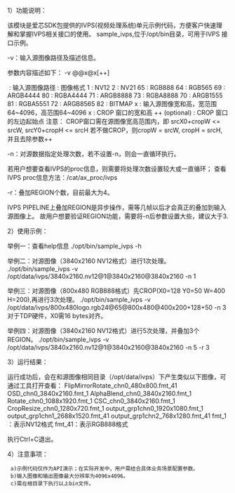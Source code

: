 
1）功能说明：

该模块是爱芯SDK包提供的IVPS(视频处理系统)单元示例代码，方便客户快速理解和掌握IVPS相关接口的使用。
sample_ivps,位于/opt/bin目录，可用于IVPS 接口示例。


-v：输入源图像路径及描述信息。

参数内容描述如下：
-v <IMG PATH>@<FMT>@<srcW>x<srcH>@<cropW>x<cropH>[+<srcX0>+<srcY0>]

<IMG PATH>    :   输入源图像路径
<FMT>         :   图像格式
    1         :   NV12
    2         :   NV21
    65        :   RGB888
    64        :   RGB565
    69        :   ARGB4444
    80        :   RGBA4444
    71        :   ARGB8888
    73        :   RGBA8888
    70        :   ARGB1555
    81        :   RGBA5551
    72        :   ARGB8565
    82        :   BITMAP
<srcW>x<srcH>               : 输入源图像宽和高，宽范围64~4096，高范围64~4096
<cropW>x<cropH>             : CROP 窗口的宽和高
+<srcX0>+<srcY0> (optional) : CROP 窗口的左边起始点
注意：
CROP窗口需在源图像宽高范围内，即
srcX0+cropW <= srcW, srcY0+cropH <= srcH
若不做CROP，则cropW = srcW, cropH = srcH, 并且去除参数+<srcX0>+<srcY0>


-n：对源数据指定处理次数，若不设置-n，则会一直循环执行。

若用户想要查看IVPS的proc信息，则需要将处理次数设置较大或一直循环；
查看IVPS proc信息方法：/cat/ax_proc/ivps


-r：叠加REGION个数，目前最大为4。

IVPS PIPELINE上叠加REGION是异步操作，需等几帧以后才会真正的叠加到输入源图像上。
故用户想要验证REGION功能，需要将-n后参数设置大些，建议大于3.



2）使用示例：

举例一：查看help信息
./opt/bin/sample_ivps -h

举例二：对源图像（3840x2160 NV12格式）进行1次处理。
./opt/bin/sample_ivps -v /opt/data/ivps/3840x2160.nv12@1@3840x2160@3840x2160 -n 1

举例三：对源图像（800x480 RGB888格式）先CROP(X0=128 Y0=50 W=400 H=200),再进行3次处理。
./opt/bin/sample_ivps -v /opt/data/ivps/800x480logo.rgb24@65@800x480@400x200+128+50  -n 3
对于TDP硬件，X0需16 bytes对齐。

举例四：对源图像（3840x2160 NV12格式）进行5次处理，并叠加3个REGION。
./opt/bin/sample_ivps -v /opt/data/ivps/3840x2160.nv12@1@3840x2160@3840x2160 -n 5 -r 3



3）运行结果：

运行成功后，会在和源图像相同目录（/opt/data/ivps）下产生类似以下图像，可通过工具打开查看：
FlipMirrorRotate_chn0_480x800.fmt_41
OSD_chn0_3840x2160.fmt_1
AlphaBlend_chn0_3840x2160.fmt_1
Rotate_chn0_1088x1920.fmt_1
CSC_chn0_3840x2160.fmt_1
CropResize_chn0_1280x720.fmt_1
output_grp1chn0_1920x1080.fmt_1
output_grp1chn1_2688x1520.fmt_41
output_grp1chn2_768x1280.fmt_41
fmt_1 ：表示NV12格式
fmt_41：表示RGB888格式

执行Ctrl+C退出。



4）注意事项：

     a)示例代码仅作为API演示；在实际开发中，用户需结合具体业务场景配置参数。
     b)输入图像和输出图像最大分辨率为4096x4096。
     c)需在根目录下执行以上bin文件。





